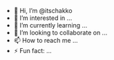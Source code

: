 - 👋 Hi, I’m @itschakko
- 👀 I’m interested in ...
- 🌱 I’m currently learning ...
- 💞️ I’m looking to collaborate on ...
- 📫 How to reach me ...
- ⚡ Fun fact: ...

<!---
itschakko/itschakko is a ✨ special ✨ repository because its `README.md` (this file) appears on your GitHub profile.
You can click the Preview link to take a look at your changes.
--->
